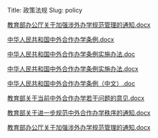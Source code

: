 Title: 政策法规
Slug: policy

[教育部办公厅关于加强涉外办学规范管理的通知.docx](/static/policy/教育部办公厅关于加强涉外办学规范管理的通知.docx)

[中华人民共和国中外合作办学条例.docx](/static/policy/中华人民共和国中外合作办学条例.docx)

[中华人民共和国中外合作办学条例实施办法.doc](/static/policy/中华人民共和国中外合作办学条例实施办法.doc)

[中华人民共和国中外合作办学条例实施办法.docx](/static/policy/中华人民共和国中外合作办学条例实施办法.docx)

[中华人民共和国中外合作办学条例（中文）.doc](/static/policy/中华人民共和国中外合作办学条例（中文）.doc)

[教育部关于当前中外合作办学若干问题的意见.docx](/static/policy/教育部关于当前中外合作办学若干问题的意见.docx)

[教育部关于进一步规范中外合作办学秩序的通知.docx](/static/policy/教育部关于进一步规范中外合作办学秩序的通知.docx)

[教育部办公厅关于加强涉外办学规范管理的通知.docx](/static/policy/教育部办公厅关于加强涉外办学规范管理的通知.docx)
